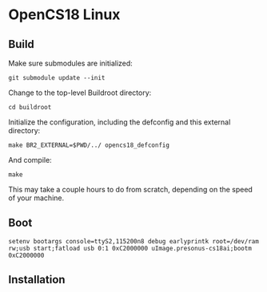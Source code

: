 # OpenCS18 Linux

## Build

Make sure submodules are initialized:

	git submodule update --init

Change to the top-level Buildroot directory:

	cd buildroot

Initialize the configuration, including the defconfig and this external directory:

	make BR2_EXTERNAL=$PWD/../ opencs18_defconfig

And compile:

	make

This may take a couple hours to do from scratch, depending on the speed of your machine.

## Boot

```
setenv bootargs console=ttyS2,115200n8 debug earlyprintk root=/dev/ram rw;usb start;fatload usb 0:1 0xC2000000 uImage.presonus-cs18ai;bootm 0xC2000000
```

## Installation

